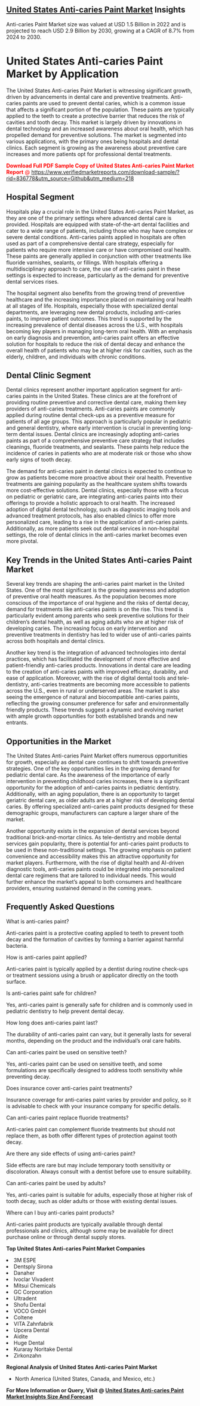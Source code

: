 <h2><a href="https://www.verifiedmarketreports.com/download-sample/?rid=836778&amp;utm_source=Github&amp;utm_medium=218" target="_blank">United States Anti-caries Paint Market</a> Insights</h2><p>Anti-caries Paint Market size was valued at USD 1.5 Billion in 2022 and is projected to reach USD 2.9 Billion by 2030, growing at a CAGR of 8.7% from 2024 to 2030.</p><p><h1>United States Anti-caries Paint Market by Application</h1> <p>The United States Anti-caries Paint Market is witnessing significant growth, driven by advancements in dental care and preventive treatments. Anti-caries paints are used to prevent dental caries, which is a common issue that affects a significant portion of the population. These paints are typically applied to the teeth to create a protective barrier that reduces the risk of cavities and tooth decay. This market is largely driven by innovations in dental technology and an increased awareness about oral health, which has propelled demand for preventive solutions. The market is segmented into various applications, with the primary ones being hospitals and dental clinics. Each segment is growing as the awareness about preventive care increases and more patients opt for professional dental treatments. <p><span class=""><span style="color: #ff0000;"><strong>Download Full PDF Sample Copy of United States Anti-caries Paint Market Report</strong> @ </span><a href="https://www.verifiedmarketreports.com/download-sample/?rid=836778&amp;utm_source=Github&amp;utm_medium=218" target="_blank">https://www.verifiedmarketreports.com/download-sample/?rid=836778&amp;utm_source=Github&amp;utm_medium=218</a></span></p> <h2>Hospital Segment</h2> <p>Hospitals play a crucial role in the United States Anti-caries Paint Market, as they are one of the primary settings where advanced dental care is provided. Hospitals are equipped with state-of-the-art dental facilities and cater to a wide range of patients, including those who may have complex or severe dental conditions. Anti-caries paints applied in hospitals are often used as part of a comprehensive dental care strategy, especially for patients who require more intensive care or have compromised oral health. These paints are generally applied in conjunction with other treatments like fluoride varnishes, sealants, or fillings. With hospitals offering a multidisciplinary approach to care, the use of anti-caries paint in these settings is expected to increase, particularly as the demand for preventive dental services rises. <p>The hospital segment also benefits from the growing trend of preventive healthcare and the increasing importance placed on maintaining oral health at all stages of life. Hospitals, especially those with specialized dental departments, are leveraging new dental products, including anti-caries paints, to improve patient outcomes. This trend is supported by the increasing prevalence of dental diseases across the U.S., with hospitals becoming key players in managing long-term oral health. With an emphasis on early diagnosis and prevention, anti-caries paint offers an effective solution for hospitals to reduce the risk of dental decay and enhance the overall health of patients who may be at higher risk for cavities, such as the elderly, children, and individuals with chronic conditions. <h2>Dental Clinic Segment</h2> <p>Dental clinics represent another important application segment for anti-caries paints in the United States. These clinics are at the forefront of providing routine preventive and corrective dental care, making them key providers of anti-caries treatments. Anti-caries paints are commonly applied during routine dental check-ups as a preventive measure for patients of all age groups. This approach is particularly popular in pediatric and general dentistry, where early intervention is crucial in preventing long-term dental issues. Dental clinics are increasingly adopting anti-caries paints as part of a comprehensive preventive care strategy that includes cleanings, fluoride treatments, and sealants. These paints help reduce the incidence of caries in patients who are at moderate risk or those who show early signs of tooth decay. <p>The demand for anti-caries paint in dental clinics is expected to continue to grow as patients become more proactive about their oral health. Preventive treatments are gaining popularity as the healthcare system shifts towards more cost-effective solutions. Dental clinics, especially those with a focus on pediatric or geriatric care, are integrating anti-caries paints into their offerings to provide a holistic approach to oral health. The increased adoption of digital dental technology, such as diagnostic imaging tools and advanced treatment protocols, has also enabled clinics to offer more personalized care, leading to a rise in the application of anti-caries paints. Additionally, as more patients seek out dental services in non-hospital settings, the role of dental clinics in the anti-caries market becomes even more pivotal. <h2>Key Trends in the United States Anti-caries Paint Market</h2> <p>Several key trends are shaping the anti-caries paint market in the United States. One of the most significant is the growing awareness and adoption of preventive oral health measures. As the population becomes more conscious of the importance of oral hygiene and the risks of dental decay, demand for treatments like anti-caries paints is on the rise. This trend is particularly evident among parents who seek preventive solutions for their children’s dental health, as well as aging adults who are at higher risk of developing caries. The increasing focus on early intervention and preventive treatments in dentistry has led to wider use of anti-caries paints across both hospitals and dental clinics. <p>Another key trend is the integration of advanced technologies into dental practices, which has facilitated the development of more effective and patient-friendly anti-caries products. Innovations in dental care are leading to the creation of anti-caries paints with improved efficacy, durability, and ease of application. Moreover, with the rise of digital dental tools and tele-dentistry, anti-caries treatments are becoming more accessible to patients across the U.S., even in rural or underserved areas. The market is also seeing the emergence of natural and biocompatible anti-caries paints, reflecting the growing consumer preference for safer and environmentally friendly products. These trends suggest a dynamic and evolving market with ample growth opportunities for both established brands and new entrants. <h2>Opportunities in the Market</h2> <p>The United States Anti-caries Paint Market offers numerous opportunities for growth, especially as dental care continues to shift towards preventive strategies. One of the key opportunities lies in the growing demand for pediatric dental care. As the awareness of the importance of early intervention in preventing childhood caries increases, there is a significant opportunity for the adoption of anti-caries paints in pediatric dentistry. Additionally, with an aging population, there is an opportunity to target geriatric dental care, as older adults are at a higher risk of developing dental caries. By offering specialized anti-caries paint products designed for these demographic groups, manufacturers can capture a larger share of the market. <p>Another opportunity exists in the expansion of dental services beyond traditional brick-and-mortar clinics. As tele-dentistry and mobile dental services gain popularity, there is potential for anti-caries paint products to be used in these non-traditional settings. The growing emphasis on patient convenience and accessibility makes this an attractive opportunity for market players. Furthermore, with the rise of digital health and AI-driven diagnostic tools, anti-caries paints could be integrated into personalized dental care regimens that are tailored to individual needs. This would further enhance the market’s appeal to both consumers and healthcare providers, ensuring sustained demand in the coming years. <h2>Frequently Asked Questions</h2> <p>What is anti-caries paint?</p> <p>Anti-caries paint is a protective coating applied to teeth to prevent tooth decay and the formation of cavities by forming a barrier against harmful bacteria.</p> <p>How is anti-caries paint applied?</p> <p>Anti-caries paint is typically applied by a dentist during routine check-ups or treatment sessions using a brush or applicator directly on the tooth surface.</p> <p>Is anti-caries paint safe for children?</p> <p>Yes, anti-caries paint is generally safe for children and is commonly used in pediatric dentistry to help prevent dental decay.</p> <p>How long does anti-caries paint last?</p> <p>The durability of anti-caries paint can vary, but it generally lasts for several months, depending on the product and the individual’s oral care habits.</p> <p>Can anti-caries paint be used on sensitive teeth?</p> <p>Yes, anti-caries paint can be used on sensitive teeth, and some formulations are specifically designed to address tooth sensitivity while preventing decay.</p> <p>Does insurance cover anti-caries paint treatments?</p> <p>Insurance coverage for anti-caries paint varies by provider and policy, so it is advisable to check with your insurance company for specific details.</p> <p>Can anti-caries paint replace fluoride treatments?</p> <p>Anti-caries paint can complement fluoride treatments but should not replace them, as both offer different types of protection against tooth decay.</p> <p>Are there any side effects of using anti-caries paint?</p> <p>Side effects are rare but may include temporary tooth sensitivity or discoloration. Always consult with a dentist before use to ensure suitability.</p> <p>Can anti-caries paint be used by adults?</p> <p>Yes, anti-caries paint is suitable for adults, especially those at higher risk of tooth decay, such as older adults or those with existing dental issues.</p> <p>Where can I buy anti-caries paint products?</p> <p>Anti-caries paint products are typically available through dental professionals and clinics, although some may be available for direct purchase online or through dental supply stores.</p> </p><p><strong>Top United States Anti-caries Paint Market Companies</strong></p><div data-test-id=""><p><li>3M ESPE</li><li> Dentsply Sirona</li><li> Danaher</li><li> Ivoclar Vivadent</li><li> Mitsui Chemicals</li><li> GC Corporation</li><li> Ultradent</li><li> Shofu Dental</li><li> VOCO GmbH</li><li> Coltene</li><li> VITA Zahnfabrik</li><li> Upcera Dental</li><li> Aidite</li><li> Huge Dental</li><li> Kuraray Noritake Dental</li><li> Zirkonzahn</li></p><div><strong>Regional Analysis of&nbsp;United States Anti-caries Paint Market</strong></div><ul><li dir="ltr"><p dir="ltr">North America&nbsp;(United States, Canada, and Mexico, etc.)</p></li></ul><p><strong>For More Information or Query, Visit @&nbsp;</strong><strong><a href="https://www.verifiedmarketreports.com/product/anti-caries-paint-market/?utm_source=Github&amp;utm_medium=218" target="_blank">United States Anti-caries Paint Market Insights Size And Forecast</a></strong></p></div>
